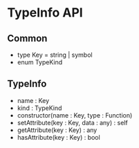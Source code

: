 # TypeInfo API

## Common

- type Key = string | symbol
- enum TypeKind

## TypeInfo

- name : Key
- kind : TypeKind
- constructor(name : Key, type : Function)
- setAttribute(key : Key, data : any) : self
- getAttribute(key : Key) : any
- hasAttribute(key : Key) : bool

